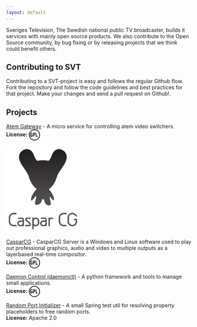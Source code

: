 ```yaml
---
layout: default
---
```


Sveriges Television, The Swedish national public TV broadcaster, builds it services with mainly open source products. We also contribute to the Open Source community, by bug fixing or by releasing projects that we think could benefit others.

## Contributing to SVT

Contributing to a SVT-project is easy and follows the regular Github flow. Fork the repository and follow the code guidelines and best practices for that project. Make your changes and send a pull request on Github!. 

## Projects

[Atem Gateway](https://github.com/SVT/atemgateway) - A micro service for controlling atem video switchers.  
**License:** <img src="/assets/img/license-icon-gpl-3.svg" alt="gpllogo" width="30px"  style="vertical-align: middle" />

<img src="/assets/img/casparlogo.png" alt="casparlogo" width="200" />

[CasparCG](https://www.casparcg.com/) - CasparCG Server is a Windows and Linux software used to play out professional graphics, audio and video to multiple outputs as a layerbased real-time compositor.  
**License:** <img src="/assets/img/license-icon-gpl-3.svg" alt="gpllogo" width="30px"  style="vertical-align: middle" />

[Daemon Control (daemonctl)](https://github.com/SVT/daemonctl) - A python framework and tools to manage small applications.  
**License:** <img src="/assets/img/license-icon-gpl-3.svg" alt="gpllogo" width="30px"  style="vertical-align: middle" />

[Random Port Initializer](https://github.com/SVT/random-port-initializer) - A small Spring test util for resolving property placeholders to free random ports.  
**License:** Apache 2.0

 
 
